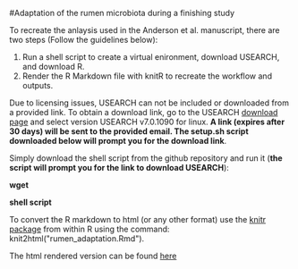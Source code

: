 #Adaptation of the rumen microbiota during a finishing study

To recreate the anlaysis used in the Anderson et al. manuscript, there are two steps (Follow the guidelines below):

  1. Run a shell script to create a virtual enironment, download USEARCH, and download R.
  2. Render the R Markdown file with knitR to recreate the workflow and outputs.

Due to licensing issues, USEARCH can not be included or downloaded from a provided link. To obtain a download link, go to the USEARCH [download page](http://www.drive5.com/usearch/download.html) and select version USEARCH v7.0.1090 for linux. **A link (expires after 30 days) will be sent to the provided email. The setup.sh script downloaded below will prompt you for the download link**. 

Simply download the shell script from the github repository and run it (**the script will prompt you for the link to download USEARCH**):


**wget <shell script from github link>**

**shell script**


To convert the R markdown to html (or any other format) use the [knitr package](http://yihui.name/knitr/) from within R using the command: knit2html("rumen_adaptation.Rmd").

The html rendered version can be found [here]()